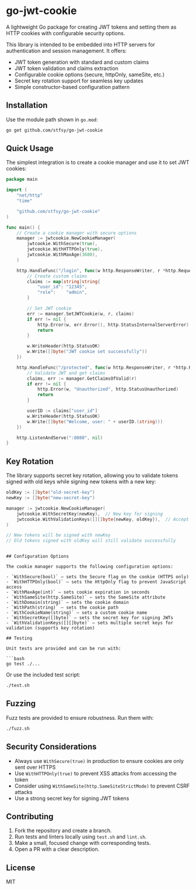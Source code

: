 # go-jwt-cookie

A lightweight Go package for creating JWT tokens and setting them as HTTP cookies with configurable security options.

This library is intended to be embedded into HTTP servers for authentication and session management. It offers:

- JWT token generation with standard and custom claims
- JWT token validation and claims extraction
- Configurable cookie options (secure, httpOnly, sameSite, etc.)
- Secret key rotation support for seamless key updates
- Simple constructor-based configuration pattern

## Installation

Use the module path shown in `go.mod`:

```bash
go get github.com/stfsy/go-jwt-cookie
```

## Quick Usage

The simplest integration is to create a cookie manager and use it to set JWT cookies:

```go
package main

import (
	"net/http"
	"time"

	"github.com/stfsy/go-jwt-cookie"
)

func main() {
	// Create a cookie manager with secure options
	manager := jwtcookie.NewCookieManager(
		jwtcookie.WithSecure(true),
		jwtcookie.WithHTTPOnly(true),
		jwtcookie.WithMaxAge(3600),
	)

	http.HandleFunc("/login", func(w http.ResponseWriter, r *http.Request) {
		// Create custom claims
		claims := map[string]string{
			"user_id": "12345",
			"role":    "admin",
		}

		// Set JWT cookie
		err := manager.SetJWTCookie(w, r, claims)
		if err != nil {
			http.Error(w, err.Error(), http.StatusInternalServerError)
			return
		}

		w.WriteHeader(http.StatusOK)
		w.Write([]byte("JWT cookie set successfully"))
	})

	http.HandleFunc("/protected", func(w http.ResponseWriter, r *http.Request) {
		// Validate JWT and get claims
		claims, err := manager.GetClaimsOfValid(r)
		if err != nil {
			http.Error(w, "Unauthorized", http.StatusUnauthorized)
			return
		}

		userID := claims["user_id"]
		w.WriteHeader(http.StatusOK)
		w.Write([]byte("Welcome, user: " + userID.(string)))
	})

	http.ListenAndServe(":8080", nil)
}
```

## Key Rotation

The library supports secret key rotation, allowing you to validate tokens signed with old keys while signing new tokens with a new key:

```go
oldKey := []byte("old-secret-key")
newKey := []byte("new-secret-key")

manager := jwtcookie.NewCookieManager(
	jwtcookie.WithSecretKey(newKey),  // New key for signing
	jwtcookie.WithValidationKeys([][]byte{newKey, oldKey}),  // Accept both keys for validation
)

// New tokens will be signed with newKey
// Old tokens signed with oldKey will still validate successfully
```
```

## Configuration Options

The cookie manager supports the following configuration options:

- `WithSecure(bool)` — sets the Secure flag on the cookie (HTTPS only)
- `WithHTTPOnly(bool)` — sets the HttpOnly flag to prevent JavaScript access
- `WithMaxAge(int)` — sets cookie expiration in seconds
- `WithSameSite(http.SameSite)` — sets the SameSite attribute
- `WithDomain(string)` — sets the cookie domain
- `WithPath(string)` — sets the cookie path
- `WithCookieName(string)` — sets a custom cookie name
- `WithSecretKey([]byte)` — sets the secret key for signing JWTs
- `WithValidationKeys([][]byte)` — sets multiple secret keys for validation (supports key rotation)

## Testing

Unit tests are provided and can be run with:

```bash
go test ./...
```

Or use the included test script:

```bash
./test.sh
```

## Fuzzing

Fuzz tests are provided to ensure robustness. Run them with:

```bash
./fuzz.sh
```

## Security Considerations

- Always use `WithSecure(true)` in production to ensure cookies are only sent over HTTPS
- Use `WithHTTPOnly(true)` to prevent XSS attacks from accessing the token
- Consider using `WithSameSite(http.SameSiteStrictMode)` to prevent CSRF attacks
- Use a strong secret key for signing JWT tokens

## Contributing

1. Fork the repository and create a branch.
2. Run tests and linters locally using `test.sh` and `lint.sh`.
3. Make a small, focused change with corresponding tests.
4. Open a PR with a clear description.

## License

MIT